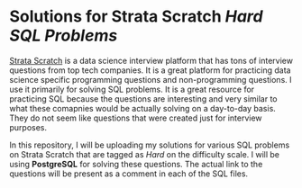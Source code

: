 # Solutions for Strata Scratch *Hard SQL Problems*

[Strata Scratch](https://www.stratascratch.com/) is a data science interview platform that has tons of interview questions from top tech companies. It is a great platform for practicing data science specific programming questions and non-programming questions. I use it primarily for solving SQL problems. It is a great resource for practicing SQL because the questions are interesting and very similar to what these comapnies would be actually solving on a day-to-day basis. They do not seem like questions that were created just for interview purposes. 
<br>

In this repository, I will be uploading my solutions for various SQL problems on Strata Scratch that are tagged as *Hard* on the difficulty scale. I will be using **PostgreSQL** for solving these questions. The actual link to the questions will be present as a comment in each of the SQL files.